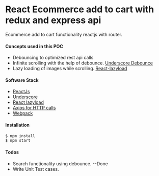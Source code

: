 # React Ecommerce add to cart with redux and express api

Ecommerce add to cart functionality reactjs with router.

#### Concepts used in this POC
  - Debouncing to optimized rest api calls
  - Infinite scrolling with the help of debounce. [Underscore Debounce](http://underscorejs.org/#debounce)
  - Lazy loading of images while scrolling. [React-lazyload](https://github.com/jasonslyvia/react-lazyload)

#### Software Stack

  - [ReactJs](https://reactjs.org/)
  - [Underscore](http://underscorejs.org/#debounce)
  - [React lazyload](https://github.com/jasonslyvia/react-lazyload)
  - [Axios for HTTP calls](https://www.npmjs.com/package/axios)
  - [Webpack](https://www.npmjs.com/package/webpack)

#### Installation

```sh
$ npm install
$ npm start
```

#### Todos

 - Search functionality using debounce. --Done
 - Write Unit Test cases.
